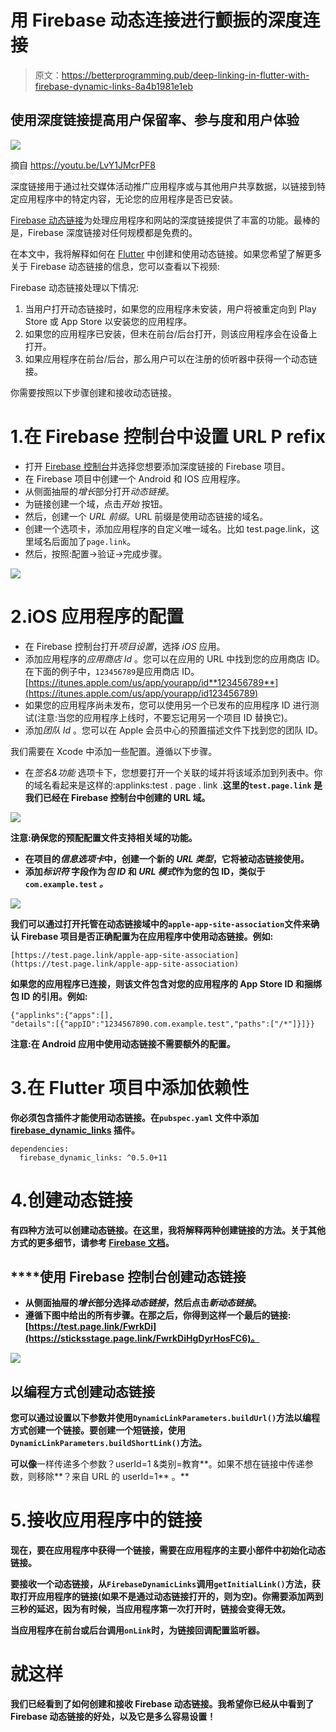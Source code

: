 # 用 Firebase 动态连接进行颤振的深度连接

> 原文：<https://betterprogramming.pub/deep-linking-in-flutter-with-firebase-dynamic-links-8a4b1981e1eb>

## 使用深度链接提高用户保留率、参与度和用户体验

![](img/c528fc6f4d52c52b9dd11b2fb71ec4a8.png)

摘自 https://youtu.be/LvY1JMcrPF8

深度链接用于通过社交媒体活动推广应用程序或与其他用户共享数据，以链接到特定应用程序中的特定内容，无论您的应用程序是否已安装。

[Firebase 动态链接](https://firebase.google.com/docs/dynamic-links)为处理应用程序和网站的深度链接提供了丰富的功能。最棒的是，Firebase 深度链接对任何规模都是免费的。

在本文中，我将解释如何在 [Flutter](https://flutter.dev/) 中创建和使用动态链接。如果您希望了解更多关于 Firebase 动态链接的信息，您可以查看以下视频:

Firebase 动态链接处理以下情况:

1.  当用户打开动态链接时，如果您的应用程序未安装，用户将被重定向到 Play Store 或 App Store 以安装您的应用程序。
2.  如果您的应用程序已安装，但未在前台/后台打开，则该应用程序会在设备上打开。
3.  如果应用程序在前台/后台，那么用户可以在注册的侦听器中获得一个动态链接。

你需要按照以下步骤创建和接收动态链接。

# 1.在 Firebase 控制台中设置 URL P **refix**

*   打开 [Firebase 控制台](https://console.firebase.google.com/u/0/)并选择您想要添加深度链接的 Firebase 项目。
*   在 Firebase 项目中创建一个 Android 和 IOS 应用程序。
*   从侧面抽屉的*增长*部分打开*动态链接*。
*   为链接创建一个域，点击*开始* 按钮。
*   然后，创建一个 *URL 前缀*。URL 前缀是使用动态链接的域名。
*   创建一个选项卡，添加应用程序的自定义唯一域名。比如 test.page.link，这里域名后面加了`page.link`。
*   然后，按照:配置→验证→完成步骤。

![](img/96ff921a8552f83ae23194caeba1d0f9.png)

# 2.iOS 应用程序的配置

*   在 Firebase 控制台打开*项目设置*，选择 *iOS* 应用。
*   添加应用程序的*应用商店 Id* 。您可以在应用的 URL 中找到您的应用商店 ID。在下面的例子中，`123456789`是应用商店 ID。[https://itunes.apple.com/us/app/yourapp/id**123456789**](https://itunes.apple.com/us/app/yourapp/id123456789)
*   如果您的应用程序尚未发布，您可以使用另一个已发布的应用程序 ID 进行测试(注意:当您的应用程序上线时，不要忘记用另一个项目 ID 替换它)。
*   添加*团队 Id* 。您可以在 Apple 会员中心的预置描述文件下找到您的团队 ID。

我们需要在 Xcode 中添加一些配置。遵循以下步骤。

*   在*签名&功能* 选项卡下，您想要打开一个关联的域并将该域添加到列表中。你的域名看起来是这样的:applinks:test . page . link .**这里的`test.page.link` 是我们已经在 Firebase 控制台中创建的 URL 域。**

**![](img/06d80db3dfe0f6913d78ddc481963dc9.png)**

****注意**:确保您的预配配置文件支持相关域的功能。**

*   **在项目的*信息选项卡*中，创建一个新的 *URL 类型*，它将被动态链接使用。**
*   **添加*标识符* 字段作为*包 ID* 和 *URL 模式*作为您的包 ID，类似于`com.example.test` *。***

**![](img/606f88869a536d6e85686d5d84bf5662.png)**

**我们可以通过打开托管在动态链接域中的`apple-app-site-association`文件来确认 Firebase 项目是否正确配置为在应用程序中使用动态链接。例如:**

```
[https://test.page.link/apple-app-site-association](https://test.page.link/apple-app-site-association)
```

**如果您的应用程序已连接，则该文件包含对您的应用程序的 App Store ID 和捆绑包 ID 的引用。例如:**

```
{"applinks":{"apps":[],
"details":[{"appID":"1234567890.com.example.test","paths":["/*"]}]}}
```

****注意**:在 Android 应用中使用动态链接不需要额外的配置。**

# **3.在 Flutter 项目中添加依赖性**

**你必须包含插件才能使用动态链接。在`pubspec.yaml` 文件中添加 [firebase_dynamic_links](https://pub.dev/packages/firebase_dynamic_links#-readme-tab-) 插件。**

```
dependencies:
  firebase_dynamic_links: ^0.5.0+11
```

# **4.创建动态链接**

**有四种方法可以创建动态链接。在这里，我将解释两种创建链接的方法。关于其他方式的更多细节，请参考 [Firebase 文档](https://firebase.google.com/docs/dynamic-links/create-links)。**

## ****使用 Firebase 控制台**创建动态链接**

*   **从侧面抽屉的*增长*部分选择*动态链接*，然后点击*新动态链接*。**
*   **遵循下图中给出的所有步骤。在那之后，你得到这样一个最后的链接:[https://test.page.link/FwrkDi](https://sticksstage.page.link/FwrkDiHgDyrHosFC6)。**

**![](img/a45fb65f227e112ef0b6af9b23b09d68.png)**

## ****以编程方式创建动态链接****

**您可以通过设置以下参数并使用`DynamicLinkParameters.buildUrl()`方法以编程方式创建一个链接。要创建一个短链接，使用`DynamicLinkParameters.buildShortLink()`方法。**

**可以像**一样传递多个参数？userId=1 &类别=教育**。如果不想在链接中传递参数，则移除**？来自 URL 的 userId=1** 。**

# **5.**接收应用程序中的**链接**

**现在，要在应用程序中获得一个链接，需要在应用程序的主要小部件中初始化动态链接。**

**要接收一个动态链接，从`FirebaseDynamicLinks`调用`getInitialLink()`方法，获取打开应用程序的链接(如果不是通过动态链接打开的，则为空)。你需要添加两到三秒的延迟，因为有时候，当应用程序第一次打开时，链接会变得无效。**

**当应用程序在前台或后台调用`onLink`时，为链接回调配置监听器。**

# **就这样**

**我们已经看到了如何创建和接收 Firebase 动态链接。我希望你已经从中看到了 Firebase 动态链接的好处，以及它是多么容易设置！**